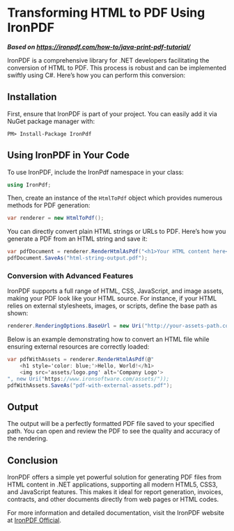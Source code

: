 # Transforming HTML to PDF Using IronPDF

***Based on <https://ironpdf.com/how-to/java-print-pdf-tutorial/>***


IronPDF is a comprehensive library for .NET developers facilitating the conversion of HTML to PDF. This process is robust and can be implemented swiftly using C#. Here’s how you can perform this conversion:

## Installation

First, ensure that IronPDF is part of your project. You can easily add it via NuGet package manager with:

```plaintext
PM> Install-Package IronPdf
```

## Using IronPDF in Your Code

To use IronPDF, include the IronPdf namespace in your class:

```csharp
using IronPdf;
```

Then, create an instance of the `HtmlToPdf` object which provides numerous methods for PDF generation:

```csharp
var renderer = new HtmlToPdf();
```

You can directly convert plain HTML strings or URLs to PDF. Here’s how you generate a PDF from an HTML string and save it:

```csharp
var pdfDocument = renderer.RenderHtmlAsPdf("<h1>Your HTML content here</h1>");
pdfDocument.SaveAs("html-string-output.pdf");
```

### Conversion with Advanced Features

IronPDF supports a full range of HTML, CSS, JavaScript, and image assets, making your PDF look like your HTML source. For instance, if your HTML relies on external stylesheets, images, or scripts, define the base path as shown:

```csharp
renderer.RenderingOptions.BaseUrl = new Uri("http://your-assets-path.com");
```

Below is an example demonstrating how to convert an HTML file while ensuring external resources are correctly loaded:

```csharp
var pdfWithAssets = renderer.RenderHtmlAsPdf(@"
    <h1 style='color: blue;'>Hello, World!</h1>
    <img src='assets/logo.png' alt='Company Logo'>
", new Uri("https://www.ironsoftware.com/assets/"));
pdfWithAssets.SaveAs("pdf-with-external-assets.pdf");
```

## Output

The output will be a perfectly formatted PDF file saved to your specified path. You can open and review the PDF to see the quality and accuracy of the rendering.

## Conclusion

IronPDF offers a simple yet powerful solution for generating PDF files from HTML content in .NET applications, supporting all modern HTML5, CSS3, and JavaScript features. This makes it ideal for report generation, invoices, contracts, and other documents directly from web pages or HTML codes.

For more information and detailed documentation, visit the IronPDF website at [IronPDF Official](https://ironpdf.com/).